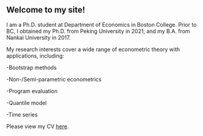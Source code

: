 ## Welcome to my site!

I am a Ph.D. student at Department of Economics in Boston College. Prior to BC, I obtained my Ph.D. from Peking University in 2021, and my B.A. from Nankai University in 2017. 

My research interests cover a wide range of econometric theory with applications, including:

-Bootstrap methods

-Non-/Semi-parametric econometrics

-Program evaluation

-Quantile model

-Time series

Please view my CV [here](https://www.dropbox.com/s/mx0xykx32moz8j6/cv_sdai.pdf?dl=0).
